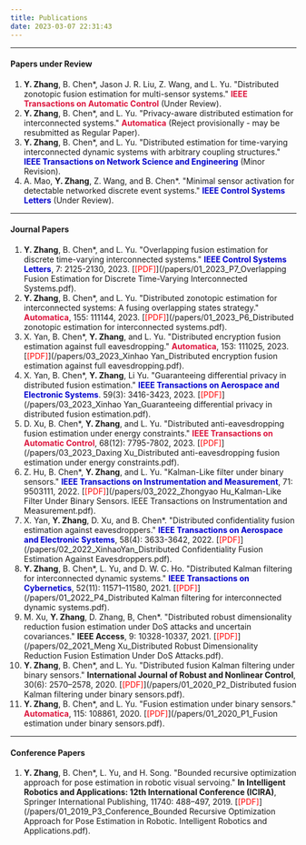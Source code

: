 ```yaml
---
title: Publications
date: 2023-03-07 22:31:43
---
```


-----------------------------------------------------------

#### Papers under Review
1. **Y. Zhang**, B. Chen*, Jason J. R. Liu, Z. Wang, and L. Yu. "Distributed zonotopic fusion estimation for multi-sensor systems." <font color=Crimson>**IEEE Transactions on Automatic Control**</font> (Under Review).
2. **Y. Zhang**, B. Chen*, and L. Yu. "Privacy-aware distributed estimation for interconnected systems." <font color=Crimson>**Automatica**</font> (Reject provisionally - may be resubmitted as Regular Paper).
3. **Y. Zhang**, B. Chen*, and L. Yu. "Distributed estimation for time-varying interconnected dynamic systems with arbitrary coupling structures." <font color=MediumBlue>**IEEE Transactions on Network Science and Engineering**</font> (Minor Revision).
4. A. Mao, **Y. Zhang**, Z. Wang, and B. Chen*. "Minimal sensor activation for detectable networked discrete event systems." <font color=MediumBlue>**IEEE Control Systems Letters**</font> (Under Review).

-----------------------------------------------------------

#### Journal Papers

1. **Y. Zhang**, B. Chen*, and L. Yu. "Overlapping fusion estimation for discrete time-varying interconnected systems." <font color=MediumBlue>**IEEE Control Systems Letters**</font>, 7: 2125-2130, 2023. [<font color=red>[PDF]</font>](/papers/01_2023_P7_Overlapping Fusion Estimation for Discrete Time-Varying Interconnected Systems.pdf).
2. **Y. Zhang**, B. Chen*, and L. Yu. "Distributed zonotopic estimation for interconnected systems: A fusing overlapping states strategy." <font color=Crimson>**Automatica**</font>, 155: 111144, 2023. [<font color=red>[PDF]</font>](/papers/01_2023_P6_Distributed zonotopic estimation for interconnected systems.pdf).
3. X. Yan, B. Chen*, **Y. Zhang**, and L. Yu. "Distributed encryption fusion estimation against full eavesdropping." <font color=Crimson>**Automatica**</font>, 153: 111025, 2023. [<font color=red>[PDF]</font>](/papers/03_2023_Xinhao Yan_Distributed encryption fusion estimation against full eavesdropping.pdf).
4. X. Yan, B. Chen*, **Y. Zhang**, Li Yu. "Guaranteeing differential privacy in distributed fusion estimation." <font color=MediumBlue>**IEEE Transactions on Aerospace and Electronic Systems**</font>. 59(3): 3416-3423, 2023. [<font color=red>[PDF]</font>](/papers/03_2023_Xinhao Yan_Guaranteeing differential privacy in distributed fusion estimation.pdf).
5. D. Xu, B. Chen*, **Y. Zhang**, and L. Yu. "Distributed anti-eavesdropping fusion estimation under energy constraints." <font color=Crimson> **IEEE Transactions on Automatic Control**</font>, 68(12): 7795-7802, 2023. [<font color=red>[PDF]</font>](/papers/03_2023_Daxing Xu_Distributed anti-eavesdropping fusion estimation under energy constraints.pdf).
6. Z. Hu, B. Chen*, **Y. Zhang**, and L. Yu. "Kalman-Like filter under binary sensors." <font color=MediumBlue>**IEEE Transactions on Instrumentation and Measurement**</font>, 71: 9503111, 2022. [<font color=red>[PDF]</font>](/papers/03_2022_Zhongyao Hu_Kalman-Like Filter Under Binary Sensors. IEEE Transactions on Instrumentation and Measurement.pdf).
7. X. Yan, **Y. Zhang**, D. Xu, and B. Chen*. "Distributed confidentiality fusion estimation against eavesdroppers." <font color=MediumBlue>**IEEE Transactions on Aerospace and Electronic Systems**</font>, 58(4): 3633-3642, 2022. [<font color=red>[PDF]</font>](/papers/02_2022_XinhaoYan_Distributed Confidentiality Fusion Estimation Against Eavesdroppers.pdf).
8. **Y. Zhang**, B. Chen*, L. Yu, and D. W. C. Ho. "Distributed Kalman filtering for interconnected dynamic systems." <font color=MediumBlue>**IEEE Transactions on Cybernetics**</font>, 52(11): 11571–11580, 2021. [<font color=red>[PDF]</font>](/papers/01_2022_P4_Distributed Kalman filtering for interconnected dynamic systems.pdf).
9. M. Xu, **Y. Zhang**, D. Zhang, B, Chen*. "Distributed robust dimensionality reduction fusion estimation under DoS attacks and uncertain covariances." **IEEE Access**, 9: 10328-10337, 2021. [<font color=red>[PDF]</font>](/papers/02_2021_Meng Xu_Distributed Robust Dimensionality Reduction Fusion Estimation Under DoS Attacks.pdf).
10. **Y. Zhang**, B. Chen*, and L. Yu. "Distributed fusion Kalman filtering under binary sensors." **International Journal of Robust and Nonlinear Control**, 30(6): 2570–2578, 2020. [<font color=red>[PDF]</font>](/papers/01_2020_P2_Distributed fusion Kalman filtering under binary sensors.pdf).
11. **Y. Zhang**, B. Chen*, and L. Yu. "Fusion estimation under binary sensors." <font color=Crimson>**Automatica**</font>, 115: 108861, 2020. [<font color=red>[PDF]</font>](/papers/01_2020_P1_Fusion estimation under binary sensors.pdf).

-----------------------------------------------------------

#### Conference Papers

1. **Y. Zhang**, B. Chen*, L. Yu, and H. Song. "Bounded recursive optimization approach for pose estimation in robotic visual servoing." **In Intelligent Robotics and Applications: 12th International Conference (ICIRA)**, Springer International Publishing, 11740: 488–497, 2019. [<font color=red>[PDF]</font>](/papers/01_2019_P3_Conference_Bounded Recursive Optimization Approach for Pose Estimation in Robotic. Intelligent Robotics and Applications.pdf).